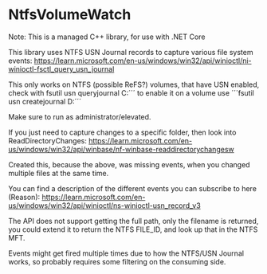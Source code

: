 # NtfsVolumeWatch

Note: This is a managed C++ library, for use with .NET Core

This library uses NTFS USN Journal records to capture various file system events:
https://learn.microsoft.com/en-us/windows/win32/api/winioctl/ni-winioctl-fsctl_query_usn_journal

This only works on NTFS (possible ReFS?) volumes, that have USN enabled, check with fsutil usn queryjournal C:´´´
to enable it on a volume use ´´´fsutil usn createjournal D:´´´

Make sure to run as administrator/elevated.

If you just need to capture changes to a specific folder, then look into ReadDirectoryChanges:
https://learn.microsoft.com/en-us/windows/win32/api/winbase/nf-winbase-readdirectorychangesw

Created this, because the above, was missing events, when you changed multiple files at the same time.

You can find a description of the different events you can subscribe to here (Reason):
https://learn.microsoft.com/en-us/windows/win32/api/winioctl/ns-winioctl-usn_record_v3

The API does not support getting the full path, only the filename is returned, you could extend it to return the NTFS FILE_ID, and look up that in the NTFS MFT.

Events might get fired multiple times due to how the NTFS/USN Journal works, so probably requires some filtering on the consuming side.